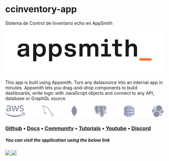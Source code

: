 # ccinventory-app
Sistema de Control de Inventario echo en AppSmith
![](https://raw.githubusercontent.com/appsmithorg/appsmith/release/static/appsmith_logo_primary.png)

This app is built using Appsmith. Turn any datasource into an internal app in minutes. Appsmith lets you drag-and-drop components to build dashboards, write logic with JavaScript objects and connect to any API, database or GraphQL source.

![](https://raw.githubusercontent.com/appsmithorg/appsmith/release/static/images/integrations.png)

### [Github](https://github.com/appsmithorg/appsmith) • [Docs](https://docs.appsmith.com/?utm_source=github&utm_medium=social&utm_content=appsmith_docs&utm_campaign=null&utm_term=appsmith_docs) • [Community](https://community.appsmith.com/) • [Tutorials](https://github.com/appsmithorg/appsmith/tree/update/readme#tutorials) • [Youtube](https://www.youtube.com/appsmith) • [Discord](https://discord.gg/rBTTVJp)

##### You can visit the application using the below link

###### [![](https://assets.appsmith.com/git-sync/Buttons.svg) ](https://app.appsmith.com/applications/631a3d2eac8fe70d3c2ff6aa/pages/631a3d2eac8fe70d3c2ff6ad) [![](https://assets.appsmith.com/git-sync/Buttons2.svg)](https://app.appsmith.com/applications/631a3d2eac8fe70d3c2ff6aa/pages/631a3d2eac8fe70d3c2ff6ad/edit)
